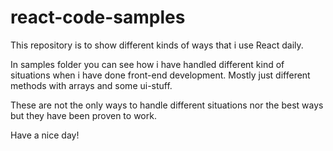 # react-code-samples
This repository is to show different kinds of ways that i use React daily.

In samples folder you can see how i have handled different kind of situations when i have done front-end development.
Mostly just different methods with arrays and some ui-stuff.

These are not the only ways to handle different situations nor the best ways but they have been proven to work.

Have a nice day!
